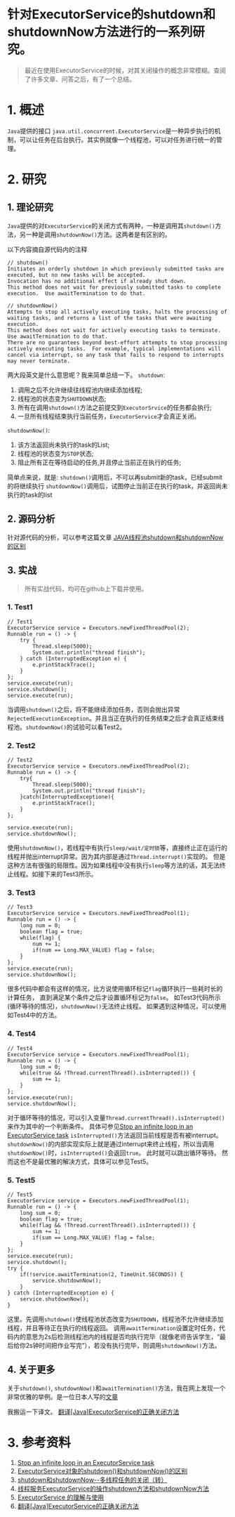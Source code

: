 # 针对ExecutorService的shutdown和shutdownNow方法进行的一系列研究。

> 最近在使用ExecutorService的时候，对其关闭操作的概念非常模糊。查阅了许多文章、问答之后，有了一个总结。

# 1. 概述
`Java`提供的接口 `java.util.concurrent.ExecutorService`是一种异步执行的机制，可以让任务在后台执行。其实例就像一个线程池，可以对任务进行统一的管理。

# 2. 研究
## 1. 理论研究
`Java`提供的对`ExecutorService`的关闭方式有两种，一种是调用其`shutdown()`方法，另一种是调用`shutdownNow()`方法。这两者是有区别的。

以下内容摘自源代码内的注释
```
// shutdown()
Initiates an orderly shutdown in which previously submitted tasks are executed, but no new tasks will be accepted.
Invocation has no additional effect if already shut down.
This method does not wait for previously submitted tasks to complete execution.  Use awaitTermination to do that.
```
```
// shutdownNow()
Attempts to stop all actively executing tasks, halts the processing of waiting tasks, and returns a list of the tasks that were awaiting execution.
This method does not wait for actively executing tasks to terminate.  Use awaitTermination to do that.
There are no guarantees beyond best-effort attempts to stop processing actively executing tasks.  For example, typical implementations will cancel via interrupt, so any task that fails to respond to interrupts may never terminate.
```

两大段英文是什么意思呢？我来简单总结一下。
`shutdown`:
1. 调用之后不允许继续往线程池内继续添加线程;
2. 线程池的状态变为`SHUTDOWN`状态; 
3.  所有在调用`shutdown()`方法之前提交到`ExecutorSrvice`的任务都会执行;
4.  一旦所有线程结束执行当前任务，`ExecutorService`才会真正关闭。

`shutdownNow()`:
1. 该方法返回尚未执行的task的List;
2. 线程池的状态变为`STOP`状态; 
3. 阻止所有正在等待启动的任务,并且停止当前正在执行的任务;

简单点来说，就是:
`shutdown()`调用后，不可以再submit新的task，已经submit的将继续执行
`shutdownNow()`调用后，试图停止当前正在执行的task，并返回尚未执行的task的list

## 2. 源码分析
针对源代码的分析，可以参考这篇文章
[JAVA线程池shutdown和shutdownNow的区别](http://www.iteye.com/topic/649677)

## 3. 实战
> 所有实战代码，均可在github上下载并使用。

### 1. Test1
```
// Test1
ExecutorService service = Executors.newFixedThreadPool(2);
Runnable run = () -> {
    try {
        Thread.sleep(5000);
        System.out.println("thread finish");
    } catch (InterruptedException e) {
        e.printStackTrace();
    }
};
service.execute(run);
service.shutdown();
service.execute(run);
```
当调用`shutdown()`之后，将不能继续添加任务，否则会抛出异常`RejectedExecutionException`。并且当正在执行的任务结束之后才会真正结束线程池。`shutdownNow()`的试验可以看Test2。
### 2. Test2
```
// Test2
ExecutorService service = Executors.newFixedThreadPool(2);
Runnable run = () -> {
    try{
        Thread.sleep(5000);
        System.out.println("thread finish");
    }catch(InterruptedExceptione){
        e.printStackTrace();
    }
};

service.execute(run);
service.shutdownNow();
```
使用`shutdownNow()`，若线程中有执行`sleep/wait/定时锁`等，直接终止正在运行的线程并抛出interrupt异常。因为其内部是通过`Thread.interrupt()`实现的。
但是这种方法有很强的局限性。因为如果线程中没有执行`sleep`等方法的话，其无法终止线程。如接下来的Test3所示。
### 3. Test3
```
// Test3
ExecutorService service = Executors.newFixedThreadPool(1);
Runnable run = () -> {
    long num = 0;
    boolean flag = true;
    while(flag) {
        num += 1;
        if(num == Long.MAX_VALUE) flag = false;
    }
};
service.execute(run);
service.shutdownNow();
```
很多代码中都会有这样的情况，比方说使用循环标记`flag`循环执行一些耗时长的计算任务， 直到满足某个条件之后才设置循环标记为`false`。
如Test3代码所示(循环等待的情况)，`shutdownNow()`无法终止线程。
如果遇到这种情况，可以使用如Test4中的方法。
### 4. Test4
```
// Test4
ExecutorService service = Executors.newFixedThreadPool(1);
Runnable run = () -> {
    long sum = 0;
    while(true && !Thread.currentThread().isInterrupted()) {
        sum += 1;
    }
};
service.execute(run);
service.shutdownNow();
```
对于循环等待的情况，可以引入变量`Thread.currentThread().isInterrupted()`来作为其中的一个判断条件。
具体可参见[Stop an infinite loop in an ExecutorService task](http://stackoverflow.com/questions/2358139/stop-an-infinite-loop-in-an-executorservice-task)
`isInterrupted()`方法返回当前线程是否有被interrupt。
`shutdownNow()`的内部实现实际上就是通过interrupt来终止线程，所以当调用`shutdownNow()`时，`isInterrupted()`会返回`true`。
此时就可以跳出循环等待。
然而这也不是最优雅的解决方式，具体可以参见Test5。
### 5. Test5
```
// Test5
ExecutorService service = Executors.newFixedThreadPool(1);
Runnable run = () -> {
    long sum = 0;
    boolean flag = true;
    while(flag && !Thread.currentThread().isInterrupted()) {
        sum += 1;
        if(sum == Long.MAX_VALUE) flag = false;
    }
};
service.execute(run);
service.shutdown();
try {       
    if(!service.awaitTermination(2, TimeUnit.SECONDS)) {
        service.shutdownNow();
    }
} catch (InterruptedException e) {
    service.shutdownNow();
}
```
这里。先调用`shutdown()`使线程池状态改变为`SHUTDOWN`，线程池不允许继续添加线程，并且等待正在执行的线程返回。
调用`awaitTermination`设置定时任务，代码内的意思为2s后检测线程池内的线程是否均执行完毕（就像老师告诉学生，“最后给你2s钟时间把作业写完”），若没有执行完毕，则调用`shutdownNow()`方法。

## 4. 关于更多
关于`shutdown()`, `shutdownNow()`和`awaitTermination()`方法，我在网上发现一个非常优雅的举例。是一位日本人写的[文章](http://gurimmer.lolipop.jp/daihakken/2012/01/27/javaexecutorserviceの正しい終了shutdownの仕方/)

我搬运一下译文。
[翻译[Java]ExecutorService的正确关闭方法](http://blog.csdn.net/zaozi/article/details/38854561)

# 3. 参考资料
1. [Stop an infinite loop in an ExecutorService task](http://stackoverflow.com/questions/2358139/stop-an-infinite-loop-in-an-executorservice-task)
2. [ExecutorService对象的shutdown()和shutdownNow()的区别](http://blog.csdn.net/z69183787/article/details/48683965)
3. [shutdown和shutdownNow--多线程任务的关闭（转）](http://blog.csdn.net/jkunzhang/article/details/6109217)
4. [线程服务ExecutorService的操作shutdown方法和shutdownNow方法](http://blog.csdn.net/u010886101/article/details/53784543)
5. [ExecutorService 的理解与使用](http://blog.csdn.net/bairrfhoinn/article/details/16848785)
6. [翻译[Java]ExecutorService的正确关闭方法](http://blog.csdn.net/zaozi/article/details/38854561)
